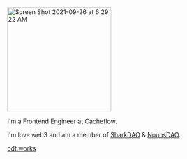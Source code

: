 <img width="238" alt="Screen Shot 2021-09-26 at 6 29 22 AM" src="https://user-images.githubusercontent.com/26611339/134804072-b3f48648-612e-4b16-a563-f6de01d070cb.png">

I'm a Frontend Engineer at Cacheflow.<br/>

I'm love web3 and am a member of [SharkDAO](https://sharkdao.community/) & [NounsDAO](https://nouns.wtf/). <br/>

[cdt.works](https://cdt.works/)
